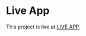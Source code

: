 # Live App

This project is live at [LIVE APP]([https://github.com/facebook/create-react-app](https://depash.github.io/budget-App/)).
